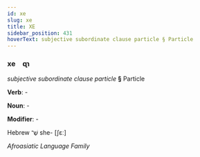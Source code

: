 ```yaml
---
id: xe
slug: xe
title: XE
sidebar_position: 431
hoverText: subjective subordinate clause particle § Particle
---
```


### xe&emsp;<span kind="abugida">ɋɿ</span>

*subjective subordinate clause particle* **§** Particle

**Verb**: -

**Noun**: -

**Modifier**: -

Hebrew שֶׁ־ she- [ʃɛː]

*Afroasiatic Language Family*